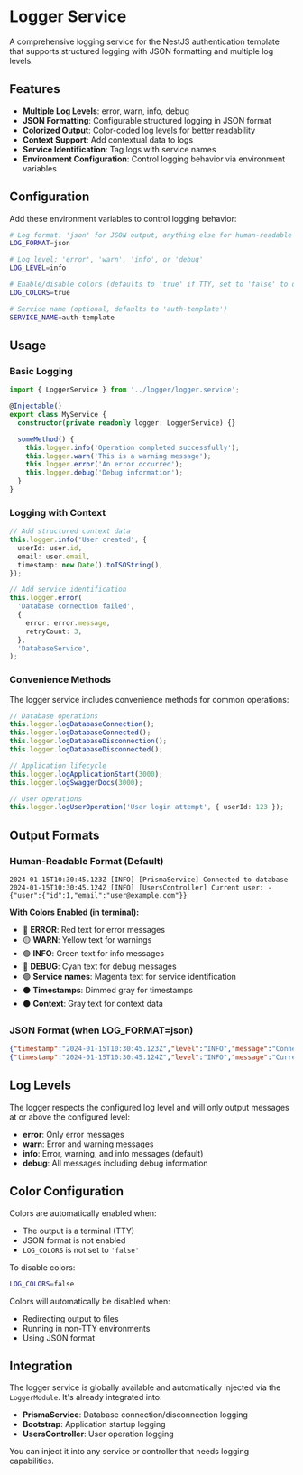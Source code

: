 # Logger Service

A comprehensive logging service for the NestJS authentication template that supports structured logging with JSON formatting and multiple log levels.

## Features

- **Multiple Log Levels**: error, warn, info, debug
- **JSON Formatting**: Configurable structured logging in JSON format
- **Colorized Output**: Color-coded log levels for better readability
- **Context Support**: Add contextual data to logs
- **Service Identification**: Tag logs with service names
- **Environment Configuration**: Control logging behavior via environment variables

## Configuration

Add these environment variables to control logging behavior:

```bash
# Log format: 'json' for JSON output, anything else for human-readable format
LOG_FORMAT=json

# Log level: 'error', 'warn', 'info', or 'debug'
LOG_LEVEL=info

# Enable/disable colors (defaults to 'true' if TTY, set to 'false' to disable)
LOG_COLORS=true

# Service name (optional, defaults to 'auth-template')
SERVICE_NAME=auth-template
```

## Usage

### Basic Logging

```typescript
import { LoggerService } from '../logger/logger.service';

@Injectable()
export class MyService {
  constructor(private readonly logger: LoggerService) {}

  someMethod() {
    this.logger.info('Operation completed successfully');
    this.logger.warn('This is a warning message');
    this.logger.error('An error occurred');
    this.logger.debug('Debug information');
  }
}
```

### Logging with Context

```typescript
// Add structured context data
this.logger.info('User created', {
  userId: user.id,
  email: user.email,
  timestamp: new Date().toISOString(),
});

// Add service identification
this.logger.error(
  'Database connection failed',
  {
    error: error.message,
    retryCount: 3,
  },
  'DatabaseService',
);
```

### Convenience Methods

The logger service includes convenience methods for common operations:

```typescript
// Database operations
this.logger.logDatabaseConnection();
this.logger.logDatabaseConnected();
this.logger.logDatabaseDisconnection();
this.logger.logDatabaseDisconnected();

// Application lifecycle
this.logger.logApplicationStart(3000);
this.logger.logSwaggerDocs(3000);

// User operations
this.logger.logUserOperation('User login attempt', { userId: 123 });
```

## Output Formats

### Human-Readable Format (Default)

```
2024-01-15T10:30:45.123Z [INFO] [PrismaService] Connected to database
2024-01-15T10:30:45.124Z [INFO] [UsersController] Current user: - {"user":{"id":1,"email":"user@example.com"}}
```

**With Colors Enabled (in terminal):**

- 🔴 **ERROR**: Red text for error messages
- 🟡 **WARN**: Yellow text for warnings
- 🟢 **INFO**: Green text for info messages
- 🔵 **DEBUG**: Cyan text for debug messages
- 🟣 **Service names**: Magenta text for service identification
- ⚫ **Timestamps**: Dimmed gray for timestamps
- ⚫ **Context**: Gray text for context data

### JSON Format (when LOG_FORMAT=json)

```json
{"timestamp":"2024-01-15T10:30:45.123Z","level":"INFO","message":"Connected to database","service":"PrismaService"}
{"timestamp":"2024-01-15T10:30:45.124Z","level":"INFO","message":"Current user:","context":{"user":{"id":1,"email":"user@example.com"}},"service":"UsersController"}
```

## Log Levels

The logger respects the configured log level and will only output messages at or above the configured level:

- **error**: Only error messages
- **warn**: Error and warning messages
- **info**: Error, warning, and info messages (default)
- **debug**: All messages including debug information

## Color Configuration

Colors are automatically enabled when:

- The output is a terminal (TTY)
- JSON format is not enabled
- `LOG_COLORS` is not set to `'false'`

To disable colors:

```bash
LOG_COLORS=false
```

Colors will automatically be disabled when:

- Redirecting output to files
- Running in non-TTY environments
- Using JSON format

## Integration

The logger service is globally available and automatically injected via the `LoggerModule`. It's already integrated into:

- **PrismaService**: Database connection/disconnection logging
- **Bootstrap**: Application startup logging
- **UsersController**: User operation logging

You can inject it into any service or controller that needs logging capabilities.

